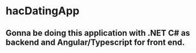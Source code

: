 # hacDatingApp

## Gonna be doing this application with .NET C# as backend and Angular/Typescript for front end.
